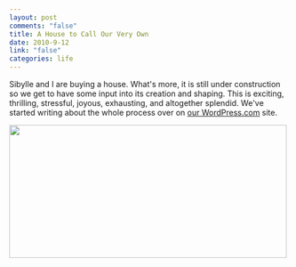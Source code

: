 ```yaml
--- 
layout: post
comments: "false"
title: A House to Call Our Very Own
date: 2010-9-12
link: "false"
categories: life
---
```

Sibylle and I are buying a house. What's more, it is still under construction so we get to have some input into its creation and shaping. This is exciting, thrilling, stressful, joyous, exhausting, and altogether splendid. We've started writing about the whole process over on <a title="Our Journey" href="http://sibylleandmark.wordpress.com" target="_blank">our WordPress.com</a> site.

<a href="http://zanshin.net/wp-content/uploads/2010/09/1009-lausac-front-elevation.jpg"><img class="aligncenter size-full wp-image-2403" title="1009 lausac front elevation" src="http://zanshin.net/wp-content/uploads/2010/09/1009-lausac-front-elevation.jpg" alt="" width="499" height="239" /></a>
